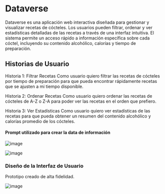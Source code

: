 # Dataverse
Dataverse es una aplicación web interactiva diseñada para gestionar y visualizar recetas de cócteles. Los usuarios pueden filtrar, ordenar y ver estadísticas detalladas de las recetas a través de una interfaz intuitiva. El sistema permite un acceso rápido a información específica sobre cada cóctel, incluyendo su contenido alcohólico, calorías y tiempo de preparación.

## Historias de Usuario
Historia 1: Filtrar Recetas
Como usuario quiero filtrar las recetas de cócteles por tiempo de preparación para que pueda encontrar rápidamente recetas que se ajusten a mi tiempo disponible.


Historia 2: Ordenar Recetas
Como usuario quiero ordenar las recetas de cócteles de A-Z o Z-A para poder ver las recetas en el orden que prefiero.


Historia 3: Ver Estadísticas
Como usuario quiero ver estadísticas de las recetas para que pueda obtener un resumen del contenido alcohólico y calorías promedio de los cócteles.


#### Prompt utilizado para crear la data de información
![image](https://github.com/user-attachments/assets/527276f8-15b2-4427-8430-47f53423cd28)

![image](https://github.com/user-attachments/assets/efbb16ab-39ea-42e6-91ed-5d0932661aa5)

### Diseño de la Interfaz de Usuario 
Prototipo creado de alta fidelidad.


![image](https://github.com/user-attachments/assets/4430994e-d66a-4b7a-adc4-6ce910fdd287)





